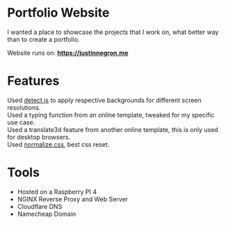 # Portfolio Website

I wanted a place to showcase the projects that I work on, what better way than to create a portfolio. 

Website runs on: **https://justinnegron.me**

# Features

Used [detect.js](https://github.com/darcyclarke/Detect.js/) to apply respective backgrounds for different screen resolutions. <br>
Used a typing function from an online template, tweaked for my specific use case. <br>
Used a translate3d feature from another online template, this is only used for desktop browsers. <br>
Used [normalize.css](https://github.com/necolas/normalize.css), best css reset.

# Tools

* Hosted on a Raspberry PI 4
* NGINX Reverse Proxy and Web Server
* Cloudflare DNS
* Namecheap Domain
